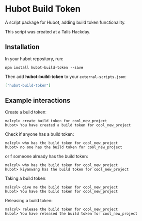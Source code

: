# Hubot Build Token

A script package for Hubot, adding build token functionality.

This script was created at a Talis Hackday.

## Installation

In your hubot repository, run:

`npm install hubot-build-token --save`

Then add **hubot-build-token** to your `external-scripts.json`:

```json
["hubot-build-token"]
```

## Example interactions

Create a build token:

```
malcyl> create build token for cool_new_project
hubot> You have created a build token for cool_new_project
```

Check if anyone has a build token:

```
malcyl> who has the build token for cool_new_project
hubot> no one has the build token for cool_new_project
```

or f someone already has the build token:

```
malcyl> who has the build token for cool_new_project
hubot> kiyanwang has the build token for cool_new_project
```

Taking a build token:

```
malcyl> give me the build token for cool_new_project
hubot> You have the build token for cool_new_project
```

Releasing a build token:

```
malcyl> release the build token for cool_new_project
hubot> You have released the build token for cool_new_project
```
